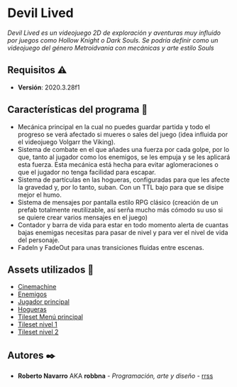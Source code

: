 # Devil Lived
_Devil Lived es un videojuego 2D de exploración y aventuras muy influido por juegos como
Hollow Knight o Dark Souls. Se podría definir como un videojuego del género Metroidvania
con mecánicas y arte estilo Souls_
## Requisitos :warning:
 * **Versión**: 2020.3.28f1
## Características del programa :wrench:
* Mecánica principal en la cual no puedes guardar partida y todo el progreso se verá
afectado si mueres o sales del juego (idea influida por el videojuego Volgarr the
Viking).
* Sistema de combate en el que añades una fuerza por cada golpe, por lo que, tanto
al jugador como los enemigos, se les empuja y se les aplicará esta fuerza. Esta
mecánica está hecha para evitar aglomeraciones o que el jugador no tenga facilidad
para escapar.
* Sistema de partículas en las hogueras, configuradas para que les afecte la
gravedad y, por lo tanto, suban. Con un TTL bajo para que se disipe mejor el humo.
* Sistema de mensajes por pantalla estilo RPG clásico (creación de un prefab
totalmente reutilizable, así serña mucho más cómodo su uso si se quiere crear varios
mensajes en el juego)
* Contador y barra de vida para estar en todo momento alerta de cuantas
bajas enemigas necesitas para pasar de nivel y para ver el nivel de vida del
personaje.
* FadeIn y FadeOut para unas transiciones fluidas entre escenas.
## Assets utilizados :wrench:
* [Cinemachine](https://unity.com/es/unity/features/editor/art-and-design/cinemachine)
* [Enemigos](https://luizmelo.itch.io/monsters-creatures-fantasy)
* [Jugador principal](https://aamatniekss.itch.io/fantasy-knight-free-pixelart-animated-character)
* [Hogueras](https://gianmansuper.itch.io/firepit)
* [Tileset Menú principal](https://assetstore.unity.com/packages/2d/environments/pixel-dark-forest-136825)
* [Tileset nivel 1](https://assetstore.unity.com/packages/2d/environments/platformer-fantasy-set1-159063)
* [Tileset nivel 2](https://assetstore.unity.com/packages/2d/environments/medieval-pixel-art-asset-free-130131#content)
## Autores ✒️
* **Roberto Navarro** AKA **robbna** - *Programación, arte y diseño* - [rrss](https://linktr.ee/Robbna)
